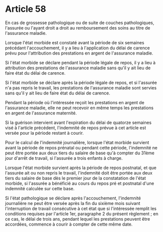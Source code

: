 # Article 58

En cas de grossesse pathologique ou de suite de couches pathologiques, l'assurée ou l'ayant droit a droit au remboursement des soins au titre de l'assurance maladie.

Lorsque l'état morbide est constaté avant la période de six semaines précédant l'accouchement, il y a lieu à l'application du délai de carence prévu pour l'attribution des prestations en argent de l'assurance maladie.

Si l'état morbide se déclare pendant la période légale de repos, il y a lieu à attribution des prestations de l'assurance maladie sans qu'il y ait lieu de faire état du délai de carence.

Si l'état morbide se déclare après la période légale de repos, et si l'assurée n'a pas repris le travail, les prestations de l'assurance maladie sont servies sans qu'il y ait lieu de faire état du délai de carence.

Pendant la période où l'intéressée reçoit les prestations en argent de l'assurance maladie, elle ne peut recevoir en même temps les prestations en argent de l'assurance maternité.

Si la guérison intervient avant l'expiration du délai de quatorze semaines visé à l'article précédent, l'indemnité de repos prévue à cet article est versée pour la période restant à courir.

Pour le calcul de l'indemnité journalière, lorsque l'état morbide survient avant la période de repos prénatal ou pendant cette période, l'indemnité ne peut être portée aux deux tiers du salaire de base qu'à compter du 31ème jour d'arrêt de travail, si l'assurée a trois enfants à charge.

Lorsque l'état morbide survient après la période de repos postnatal, et que l'assurée ait ou non repris le travail, l'indemnité doit être portée aux deux tiers du salaire de base dès le premier jour de la constatation de l'état morbide, si l'assurée a bénéficié au cours du repos pré et postnatal d'une indemnité calculée sur cette base.

Si l'état pathologique se déclare après l'accouchement, l'indemnité journalière ne peut être versée après la fin du sixième mois suivant l'interruption de travail consécutive à cet état que si l'intéressée remplit les conditions requises par l'article 1er, paragraphe 2 du présent règlement ; en ce cas, le délai de trois ans, pendant lequel les prestations peuvent être accordées, commence à courir à compter de cette même date.
